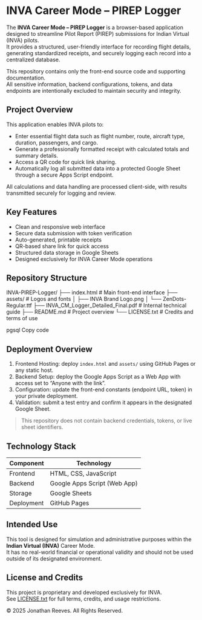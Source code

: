 # INVA Career Mode – PIREP Logger

The **INVA Career Mode – PIREP Logger** is a browser-based application designed to streamline Pilot Report (PIREP) submissions for Indian Virtual (INVA) pilots.  
It provides a structured, user-friendly interface for recording flight details, generating standardized receipts, and securely logging each record into a centralized database.

This repository contains only the front-end source code and supporting documentation.  
All sensitive information, backend configurations, tokens, and data endpoints are intentionally excluded to maintain security and integrity.

## Project Overview

This application enables INVA pilots to:
- Enter essential flight data such as flight number, route, aircraft type, duration, passengers, and cargo.  
- Generate a professionally formatted receipt with calculated totals and summary details.  
- Access a QR code for quick link sharing.  
- Automatically log all submitted data into a protected Google Sheet through a secure Apps Script endpoint.

All calculations and data handling are processed client-side, with results transmitted securely for logging and review.

## Key Features
- Clean and responsive web interface  
- Secure data submission with token verification  
- Auto-generated, printable receipts  
- QR-based share link for quick access  
- Structured data storage in Google Sheets  
- Designed exclusively for INVA Career Mode operations

## Repository Structure
INVA-PIREP-Logger/
├── index.html # Main front-end interface
├── assets/ # Logos and fonts
│ ├── INVA Brand Logo.png
│ └── ZenDots-Regular.ttf
├── INVA_CM_Logger_Detailed_Final.pdf # Internal technical guide
├── README.md # Project overview
└── LICENSE.txt # Credits and terms of use

pgsql
Copy code

## Deployment Overview
1. Frontend Hosting: deploy `index.html` and `assets/` using GitHub Pages or any static host.  
2. Backend Setup: deploy the Google Apps Script as a Web App with access set to “Anyone with the link”.  
3. Configuration: update the front-end constants (endpoint URL, token) in your private deployment.  
4. Validation: submit a test entry and confirm it appears in the designated Google Sheet.

> This repository does not contain backend credentials, tokens, or live sheet identifiers.

## Technology Stack
| Component  | Technology                  |
|------------|------------------------------|
| Frontend   | HTML, CSS, JavaScript        |
| Backend    | Google Apps Script (Web App) |
| Storage    | Google Sheets                |
| Deployment | GitHub Pages                 |

## Intended Use
This tool is designed for simulation and administrative purposes within the **Indian Virtual (INVA)** Career Mode.  
It has no real-world financial or operational validity and should not be used outside of its designated environment.

## License and Credits
This project is proprietary and developed exclusively for INVA.  
See [LICENSE.txt](LICENSE.txt) for full terms, credits, and usage restrictions.

© 2025 Jonathan Reeves. All Rights Reserved.
